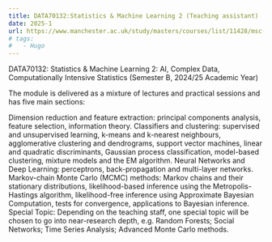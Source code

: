 ```yaml
---
title: DATA70132:Statistics & Machine Learning 2 (Teaching assistant)
date: 2025-1
url: https://www.manchester.ac.uk/study/masters/courses/list/11428/msc-data-science-mathematics/course-details/DATA70132#course-unit-details
# tags:
#   - Hugo
---
```


DATA70132: Statistics & Machine Learning 2: AI, Complex Data, Computationally Intensive Statistics (Semester B, 2024/25 Academic Year)

The module is delivered as a mixture of lectures and practical sessions and has five main sections:

Dimension reduction and feature extraction: principal components analysis, feature selection, information theory.
Classifiers and clustering: supervised and unsupervised learning, k-means and k-nearest neighbours, agglomerative clustering and dendrograms, support vector machines, linear and quadratic discriminants, Gaussian process classification, model-based clustering, mixture models and the EM algorithm.
Neural Networks and Deep Learning: perceptrons, back-propagation and multi-layer networks.
Markov-chain Monte Carlo (MCMC) methods: Markov chains and their stationary distributions, likelihood-based inference using the Metropolis-Hastings algorithm, likelihood-free inference using Approximate Bayesian Computation, tests for convergence, applications to Bayesian inference.
Special Topic: Depending on the teaching staff, one special topic will be chosen to go into near-research depth, e.g. Random Forests; Social Networks; Time Series Analysis; Advanced Monte Carlo methods.